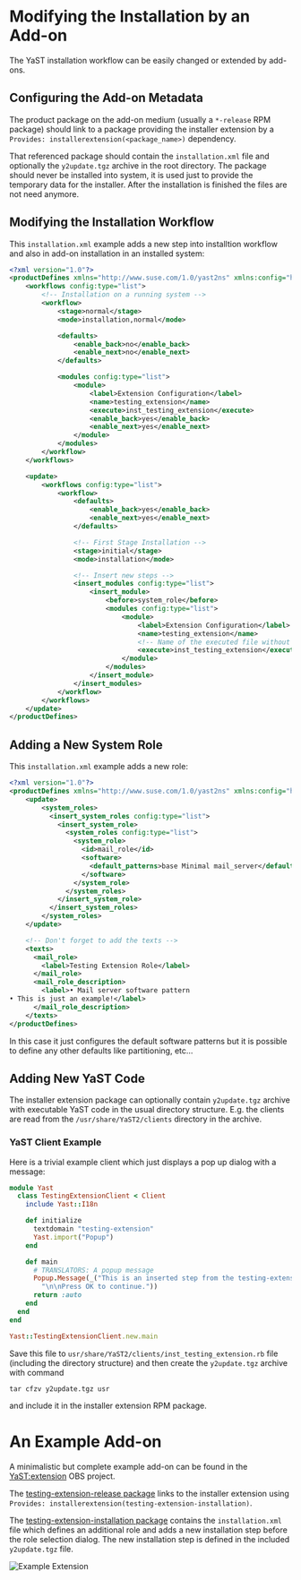 # Modifying the Installation by an Add-on

The YaST installation workflow can be easily changed or extended by add-ons.

## Configuring the Add-on Metadata

The product package on the add-on medium (usually a `*-release` RPM package)
should link to a package providing the installer extension by a
`Provides: installerextension(<package_name>)` dependency.

That referenced package should contain the `installation.xml` file and optionally
the `y2update.tgz` archive in the root directory. The package should never
be installed into system, it is used just to provide the temporary data for the
installer. After the installation is finished the files are not need anymore.

## Modifying the Installation Workflow

This `installation.xml` example adds a new step into installtion workflow and
also in add-on installation in an installed system:

```xml
<?xml version="1.0"?>
<productDefines xmlns="http://www.suse.com/1.0/yast2ns" xmlns:config="http://www.suse.com/1.0/configns">
    <workflows config:type="list">
        <!-- Installation on a running system -->
        <workflow>
            <stage>normal</stage>
            <mode>installation,normal</mode>

            <defaults>
                <enable_back>no</enable_back>
                <enable_next>no</enable_next>
            </defaults>

            <modules config:type="list">
                <module>
                    <label>Extension Configuration</label>
                    <name>testing_extension</name>
                    <execute>inst_testing_extension</execute>
                    <enable_back>yes</enable_back>
                    <enable_next>yes</enable_next>
                </module>
            </modules>
        </workflow>
    </workflows>

    <update>
        <workflows config:type="list">
            <workflow>
                <defaults>
                    <enable_back>yes</enable_back>
                    <enable_next>yes</enable_next>
                </defaults>

                <!-- First Stage Installation -->
                <stage>initial</stage>
                <mode>installation</mode>

                <!-- Insert new steps -->
                <insert_modules config:type="list">
                    <insert_module>
                        <before>system_role</before>
                        <modules config:type="list">
                            <module>
                                <label>Extension Configuration</label>
                                <name>testing_extension</name>
                                <!-- Name of the executed file without the .rb extension -->
                                <execute>inst_testing_extension</execute>
                            </module>
                        </modules>
                    </insert_module>
                </insert_modules>
            </workflow>
        </workflows>
    </update>
</productDefines>
```

## Adding a New System Role

This `installation.xml` example adds a new role:

```xml
<?xml version="1.0"?>
<productDefines xmlns="http://www.suse.com/1.0/yast2ns" xmlns:config="http://www.suse.com/1.0/configns">
    <update>
        <system_roles>
          <insert_system_roles config:type="list">
            <insert_system_role>
              <system_roles config:type="list">
                <system_role>
                  <id>mail_role</id>
                  <software>
                    <default_patterns>base Minimal mail_server</default_patterns>
                  </software>
                </system_role>
              </system_roles>
            </insert_system_role>
          </insert_system_roles>
        </system_roles>
    </update>

    <!-- Don't forget to add the texts -->
    <texts>
      <mail_role>
        <label>Testing Extension Role</label>
      </mail_role>
      <mail_role_description>
        <label>• Mail server software pattern
• This is just an example!</label>
      </mail_role_description>
    </texts>
</productDefines>
```

In this case it just configures the default software patterns but it is possible
to define any other defaults like partitioning, etc...

## Adding New YaST Code

The installer extension package can optionally contain `y2update.tgz` archive
with executable YaST code in the usual directory structure. E.g. the clients are
read from the `/usr/share/YaST2/clients` directory in the archive.

### YaST Client Example

Here is a trivial example client which just displays a pop up dialog with a message:

```ruby
module Yast
  class TestingExtensionClient < Client
    include Yast::I18n

    def initialize
      textdomain "testing-extension"
      Yast.import("Popup")
    end

    def main
      # TRANSLATORS: A popup message
      Popup.Message(_("This is an inserted step from the testing-extension addon."\
        "\n\nPress OK to continue."))
      return :auto
    end
  end
end

Yast::TestingExtensionClient.new.main
```

Save this file to `usr/share/YaST2/clients/inst_testing_extension.rb` file (including
the directory structure) and then create the `y2update.tgz` archive with command

```
tar cfzv y2update.tgz usr
```

and include it in the installer extension RPM package.

# An Example Add-on

A minimalistic but complete example add-on can be found in the [YaST:extension](
https://build.opensuse.org/project/show/YaST:extension) OBS project.

The [testing-extension-release package](
https://build.opensuse.org/package/show/YaST:extension/testing-extension-release)
links to the installer extension using `Provides:
installerextension(testing-extension-installation)`.

The [testing-extension-installation package](
https://build.opensuse.org/package/show/YaST:extension/testing-extension-installation)
contains the `installation.xml` file which defines an additional role and
adds a new installation step before the role selection dialog. The new installation
step is defined in the included `y2update.tgz` file.

![Example Extension](
https://cloud.githubusercontent.com/assets/907998/24544095/48e4e2d0-1602-11e7-8081-4c35bcf90069.gif)
